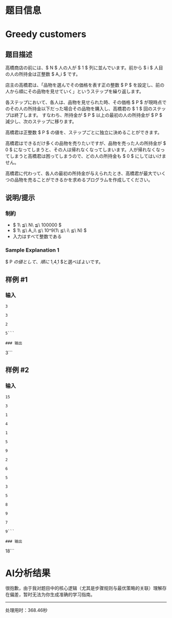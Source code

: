 # 题目信息

# Greedy customers

## 题目描述

[problemUrl]: https://atcoder.jp/contests/code-festival-2016-qualb/tasks/codefestival_2016_qualB_d

高橋商店の前には、$ N $ 人の人が $ 1 $ 列に並んでいます。前から $ i $ 人目の人の所持金は正整数 $ A_i $ です。

店主の高橋君は、「品物を選んでその価格を表す正の整数 $ P $ を設定し、前の人から順にその品物を見せていく」というステップを繰り返します。

各ステップにおいて、各人は、品物を見せられた時、その価格 $ P $ が現時点でのその人の所持金以下だった場合その品物を購入し、高橋君の $ 1 $ 回のステップは終了します。 すなわち、所持金が $ P $ 以上の最初の人の所持金が $ P $ 減少し、次のステップに移ります。

高橋君は正整数 $ P $ の値を、ステップごとに独立に決めることができます。

高橋君はできるだけ多くの品物を売りたいですが、品物を売った人の所持金が $ 0 $ になってしまうと、その人は帰れなくなってしまいます。人が帰れなくなってしまうと高橋君は困ってしまうので、どの人の所持金も $ 0 $ にしてはいけません。

高橋君に代わって、各人の最初の所持金が与えられたとき、高橋君が最大でいくつの品物を売ることができるかを求めるプログラムを作成してください。

## 说明/提示

### 制約

- $ 1\ ≦\ N\ ≦\ 100000 $
- $ 1\ ≦\ A_i\ ≦\ 10^9(1\ ≦\ i\ ≦\ N) $
- 入力はすべて整数である

### Sample Explanation 1

$ P $の値として、順に$ 1,4,1 $と選べばよいです。

## 样例 #1

### 输入

```
3

3

2

5```

### 输出

```
3```

## 样例 #2

### 输入

```
15

3

1

4

1

5

9

2

6

5

3

5

8

9

7

9```

### 输出

```
18```

# AI分析结果

很抱歉，由于我对题目中的核心逻辑（尤其是步骤规则与最优策略的关联）理解存在偏差，暂时无法为你生成准确的学习指南。 

---
处理用时：368.46秒